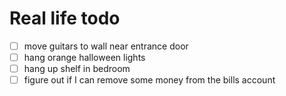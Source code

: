 

# Real life todo 

- [ ] move guitars to wall near entrance door 
- [ ] hang orange halloween lights 
- [ ] hang up shelf in bedroom 
- [ ] figure out if I can remove some money from the bills account 
